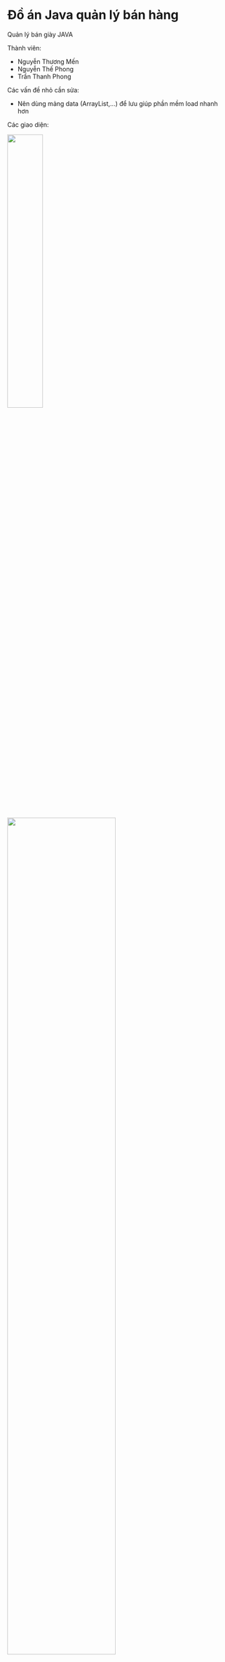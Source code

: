 # Đồ án Java quản lý bán hàng
Quản lý bán giày JAVA

Thành viên:
- Nguyễn Thương Mến
- Nguyễn Thế Phong
- Trần Thanh Phong

Các vấn đề nhỏ cần sửa:
- Nên dùng mảng data (ArrayList,...) để lưu giúp phần mềm load nhanh hơn

Các giao diện:

<img src="https://i.ibb.co/pdJk0h8/Capture.png" width="40%">
<img src="https://i.ibb.co/2M0jZgn/Capture1.png" width="70%">
<img src="https://i.ibb.co/z5zGZjs/Capture2.png" width="70%">
<img src="https://i.ibb.co/FBC9T4d/Capture3.png" width="70%">
<img src="https://i.ibb.co/5Y9sqGk/Capture55.png" width="70%">
<img src="https://i.ibb.co/hdGLCRn/Capture123.png" width="70%">





